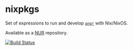 # nixpkgs

Set of expressions to run and develop [`angr`](https://angr.io) with Nix/NixOS.

Available as a [NUR](https://github.com/nix-community/NUR) repository.

[![Build Status](https://travis-ci.com/angr/nixpkgs.svg?branch=master)](https://travis-ci.com/angr/nixpkgs)
